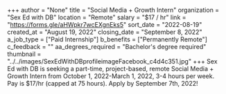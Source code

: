 +++
author = "None"
title = "Social Media + Growth Intern"
organization = "Sex Ed with DB"
location = "Remote"
salary = "$17 / hr"
link = "https://forms.gle/aHWpkr7wcEXgnEks5"
sort_date = "2022-08-19"
created_at = "August 19, 2022"
closing_date = "September 8, 2022"
a_job_type = ["Paid Internship"]
b_benefits = ["Permanently Remote"]
c_feedback = ""
aa_degrees_required = "Bachelor's degree required"
thumbnail = "../../images/SexEdWithDBprofileimageFacebook_c4d4c351.jpg"
+++
Sex Ed with DB is seeking a part-time, project-based, remote Social Media + Growth Intern from October 1, 2022-March 1, 2022, 3-4 hours per week. Pay is $17/hr (capped at 75 hours). Apply by September 7th, 2022!